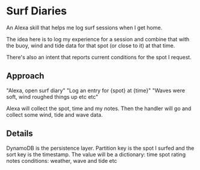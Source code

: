 # Surf Diaries

An Alexa skill that helps me log surf sessions when I get home.

The idea here is to log my experience for a session and combine that with
the buoy, wind and tide data for that spot (or close to it) at that time.

There's also an intent that reports current conditions for the spot I request.

## Approach

"Alexa, open surf diary"
"Log an entry for {spot} at {time}"
"Waves were soft, wind roughed things up etc etc"

Alexa will collect the spot, time and my notes.
Then the handler will go and collect some wind, tide and wave data.

## Details

DynamoDB is the persistence layer.
Partition key is the spot I surfed and the sort key is the timestamp.
The value will be a dictionary:
    time
    spot
    rating
    notes
    conditions: weather, wave and tide
    etc
